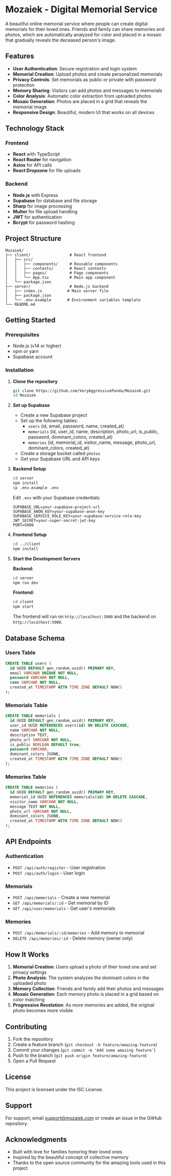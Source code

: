 # Mozaiek - Digital Memorial Service

A beautiful online memorial service where people can create digital memorials for their loved ones. Friends and family can share memories and photos, which are automatically analyzed for color and placed in a mosaic that gradually reveals the deceased person's image.

## Features

- **User Authentication**: Secure registration and login system
- **Memorial Creation**: Upload photos and create personalized memorials
- **Privacy Controls**: Set memorials as public or private with password protection
- **Memory Sharing**: Visitors can add photos and messages to memorials
- **Color Analysis**: Automatic color extraction from uploaded photos
- **Mosaic Generation**: Photos are placed in a grid that reveals the memorial image
- **Responsive Design**: Beautiful, modern UI that works on all devices

## Technology Stack

### Frontend
- **React** with TypeScript
- **React Router** for navigation
- **Axios** for API calls
- **React Dropzone** for file uploads

### Backend
- **Node.js** with Express
- **Supabase** for database and file storage
- **Sharp** for image processing
- **Multer** for file upload handling
- **JWT** for authentication
- **Bcrypt** for password hashing

## Project Structure

```
Mozaiek/
├── client/                 # React frontend
│   ├── src/
│   │   ├── components/     # Reusable components
│   │   ├── contexts/       # React contexts
│   │   ├── pages/          # Page components
│   │   └── App.tsx         # Main app component
│   └── package.json
├── server/                 # Node.js backend
│   ├── index.js           # Main server file
│   ├── package.json
│   └── .env.example       # Environment variables template
└── README.md
```

## Getting Started

### Prerequisites

- Node.js (v14 or higher)
- npm or yarn
- Supabase account

### Installation

1. **Clone the repository**
   ```bash
   git clone https://github.com/VeryAggressivePanda/Mozaiek.git
   cd Mozaiek
   ```

2. **Set up Supabase**
   - Create a new Supabase project
   - Set up the following tables:
     - `users` (id, email, password, name, created_at)
     - `memorials` (id, user_id, name, description, photo_url, is_public, password, dominant_colors, created_at)
     - `memories` (id, memorial_id, visitor_name, message, photo_url, dominant_colors, created_at)
   - Create a storage bucket called `photos`
   - Get your Supabase URL and API keys

3. **Backend Setup**
   ```bash
   cd server
   npm install
   cp .env.example .env
   ```
   
   Edit `.env` with your Supabase credentials:
   ```
   SUPABASE_URL=your-supabase-project-url
   SUPABASE_ANON_KEY=your-supabase-anon-key
   SUPABASE_SERVICE_ROLE_KEY=your-supabase-service-role-key
   JWT_SECRET=your-super-secret-jwt-key
   PORT=5000
   ```

4. **Frontend Setup**
   ```bash
   cd ../client
   npm install
   ```

5. **Start the Development Servers**

   **Backend:**
   ```bash
   cd server
   npm run dev
   ```

   **Frontend:**
   ```bash
   cd client
   npm start
   ```

   The frontend will run on `http://localhost:3000` and the backend on `http://localhost:5000`.

## Database Schema

### Users Table
```sql
CREATE TABLE users (
  id UUID DEFAULT gen_random_uuid() PRIMARY KEY,
  email VARCHAR UNIQUE NOT NULL,
  password VARCHAR NOT NULL,
  name VARCHAR NOT NULL,
  created_at TIMESTAMP WITH TIME ZONE DEFAULT NOW()
);
```

### Memorials Table
```sql
CREATE TABLE memorials (
  id UUID DEFAULT gen_random_uuid() PRIMARY KEY,
  user_id UUID REFERENCES users(id) ON DELETE CASCADE,
  name VARCHAR NOT NULL,
  description TEXT,
  photo_url VARCHAR NOT NULL,
  is_public BOOLEAN DEFAULT true,
  password VARCHAR,
  dominant_colors JSONB,
  created_at TIMESTAMP WITH TIME ZONE DEFAULT NOW()
);
```

### Memories Table
```sql
CREATE TABLE memories (
  id UUID DEFAULT gen_random_uuid() PRIMARY KEY,
  memorial_id UUID REFERENCES memorials(id) ON DELETE CASCADE,
  visitor_name VARCHAR NOT NULL,
  message TEXT NOT NULL,
  photo_url VARCHAR NOT NULL,
  dominant_colors JSONB,
  created_at TIMESTAMP WITH TIME ZONE DEFAULT NOW()
);
```

## API Endpoints

### Authentication
- `POST /api/auth/register` - User registration
- `POST /api/auth/login` - User login

### Memorials
- `POST /api/memorials` - Create a new memorial
- `GET /api/memorials/:id` - Get memorial by ID
- `GET /api/user/memorials` - Get user's memorials

### Memories
- `POST /api/memorials/:id/memories` - Add memory to memorial
- `DELETE /api/memories/:id` - Delete memory (owner only)

## How It Works

1. **Memorial Creation**: Users upload a photo of their loved one and set privacy settings
2. **Photo Analysis**: The system analyzes the dominant colors in the uploaded photo
3. **Memory Collection**: Friends and family add their photos and messages
4. **Mosaic Generation**: Each memory photo is placed in a grid based on color matching
5. **Progressive Revelation**: As more memories are added, the original photo becomes more visible

## Contributing

1. Fork the repository
2. Create a feature branch (`git checkout -b feature/amazing-feature`)
3. Commit your changes (`git commit -m 'Add some amazing feature'`)
4. Push to the branch (`git push origin feature/amazing-feature`)
5. Open a Pull Request

## License

This project is licensed under the ISC License.

## Support

For support, email support@mozaiek.com or create an issue in the GitHub repository.

## Acknowledgments

- Built with love for families honoring their loved ones
- Inspired by the beautiful concept of collective memory
- Thanks to the open source community for the amazing tools used in this project